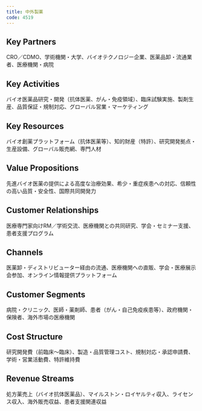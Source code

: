 ```yaml
---
title: 中外製薬
code: 4519
---
```


## Key Partners
CRO／CDMO、学術機関・大学、バイオテクノロジー企業、医薬品卸・流通業者、医療機関・病院

## Key Activities
バイオ医薬品研究・開発（抗体医薬、がん・免疫領域）、臨床試験実施、製剤生産、品質保証・規制対応、グローバル営業・マーケティング

## Key Resources
バイオ創薬プラットフォーム（抗体医薬等）、知的財産（特許）、研究開発拠点・生産設備、グローバル販売網、専門人材

## Value Propositions
先進バイオ医薬の提供による高度な治療効果、希少・重症疾患への対応、信頼性の高い品質・安全性、国際共同開発力

## Customer Relationships
医療専門家向けRM／学術交流、医療機関との共同研究、学会・セミナー支援、患者支援プログラム

## Channels
医薬卸・ディストリビューター経由の流通、医療機関への直販、学会・医療展示会参加、オンライン情報提供プラットフォーム

## Customer Segments
病院・クリニック、医師・薬剤師、患者（がん・自己免疫疾患等）、政府機関・保険者、海外市場の医療機関

## Cost Structure
研究開発費（前臨床～臨床）、製造・品質管理コスト、規制対応・承認申請費、学術・営業活動費、特許維持費

## Revenue Streams
処方薬売上（バイオ抗体医薬品）、マイルストン・ロイヤルティ収入、ライセンス収入、海外販売収益、患者支援関連収益
